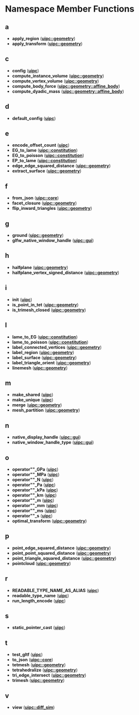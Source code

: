 
# Namespace Member Functions



## a

* **apply\_region** ([**uipc::geometry**](namespaceuipc_1_1geometry.md))
* **apply\_transform** ([**uipc::geometry**](namespaceuipc_1_1geometry.md))


## c

* **config** ([**uipc**](namespaceuipc.md))
* **compute\_instance\_volume** ([**uipc::geometry**](namespaceuipc_1_1geometry.md))
* **compute\_vertex\_volume** ([**uipc::geometry**](namespaceuipc_1_1geometry.md))
* **compute\_body\_force** ([**uipc::geometry::affine\_body**](namespaceuipc_1_1geometry_1_1affine__body.md))
* **compute\_dyadic\_mass** ([**uipc::geometry::affine\_body**](namespaceuipc_1_1geometry_1_1affine__body.md))


## d

* **default\_config** ([**uipc**](namespaceuipc.md))


## e

* **encode\_offset\_count** ([**uipc**](namespaceuipc.md))
* **EG\_to\_lame** ([**uipc::constitution**](namespaceuipc_1_1constitution.md))
* **EG\_to\_poisson** ([**uipc::constitution**](namespaceuipc_1_1constitution.md))
* **EP\_to\_lame** ([**uipc::constitution**](namespaceuipc_1_1constitution.md))
* **edge\_edge\_squared\_distance** ([**uipc::geometry**](namespaceuipc_1_1geometry.md))
* **extract\_surface** ([**uipc::geometry**](namespaceuipc_1_1geometry.md))


## f

* **from\_json** ([**uipc::core**](namespaceuipc_1_1core.md))
* **facet\_closure** ([**uipc::geometry**](namespaceuipc_1_1geometry.md))
* **flip\_inward\_triangles** ([**uipc::geometry**](namespaceuipc_1_1geometry.md))


## g

* **ground** ([**uipc::geometry**](namespaceuipc_1_1geometry.md))
* **glfw\_native\_window\_handle** ([**uipc::gui**](namespaceuipc_1_1gui.md))


## h

* **halfplane** ([**uipc::geometry**](namespaceuipc_1_1geometry.md))
* **halfplane\_vertex\_signed\_distance** ([**uipc::geometry**](namespaceuipc_1_1geometry.md))


## i

* **init** ([**uipc**](namespaceuipc.md))
* **is\_point\_in\_tet** ([**uipc::geometry**](namespaceuipc_1_1geometry.md))
* **is\_trimesh\_closed** ([**uipc::geometry**](namespaceuipc_1_1geometry.md))


## l

* **lame\_to\_EG** ([**uipc::constitution**](namespaceuipc_1_1constitution.md))
* **lame\_to\_poisson** ([**uipc::constitution**](namespaceuipc_1_1constitution.md))
* **label\_connected\_vertices** ([**uipc::geometry**](namespaceuipc_1_1geometry.md))
* **label\_region** ([**uipc::geometry**](namespaceuipc_1_1geometry.md))
* **label\_surface** ([**uipc::geometry**](namespaceuipc_1_1geometry.md))
* **label\_triangle\_orient** ([**uipc::geometry**](namespaceuipc_1_1geometry.md))
* **linemesh** ([**uipc::geometry**](namespaceuipc_1_1geometry.md))


## m

* **make\_shared** ([**uipc**](namespaceuipc.md))
* **make\_unique** ([**uipc**](namespaceuipc.md))
* **merge** ([**uipc::geometry**](namespaceuipc_1_1geometry.md))
* **mesh\_partition** ([**uipc::geometry**](namespaceuipc_1_1geometry.md))


## n

* **native\_display\_handle** ([**uipc::gui**](namespaceuipc_1_1gui.md))
* **native\_window\_handle\_type** ([**uipc::gui**](namespaceuipc_1_1gui.md))


## o

* **operator""\_GPa** ([**uipc**](namespaceuipc.md))
* **operator""\_MPa** ([**uipc**](namespaceuipc.md))
* **operator""\_N** ([**uipc**](namespaceuipc.md))
* **operator""\_Pa** ([**uipc**](namespaceuipc.md))
* **operator""\_kPa** ([**uipc**](namespaceuipc.md))
* **operator""\_km** ([**uipc**](namespaceuipc.md))
* **operator""\_m** ([**uipc**](namespaceuipc.md))
* **operator""\_mm** ([**uipc**](namespaceuipc.md))
* **operator""\_ms** ([**uipc**](namespaceuipc.md))
* **operator""\_s** ([**uipc**](namespaceuipc.md))
* **optimal\_transform** ([**uipc::geometry**](namespaceuipc_1_1geometry.md))


## p

* **point\_edge\_squared\_distance** ([**uipc::geometry**](namespaceuipc_1_1geometry.md))
* **point\_point\_squared\_distance** ([**uipc::geometry**](namespaceuipc_1_1geometry.md))
* **point\_triangle\_squared\_distance** ([**uipc::geometry**](namespaceuipc_1_1geometry.md))
* **pointcloud** ([**uipc::geometry**](namespaceuipc_1_1geometry.md))


## r

* **READABLE\_TYPE\_NAME\_AS\_ALIAS** ([**uipc**](namespaceuipc.md))
* **readable\_type\_name** ([**uipc**](namespaceuipc.md))
* **run\_length\_encode** ([**uipc**](namespaceuipc.md))


## s

* **static\_pointer\_cast** ([**uipc**](namespaceuipc.md))


## t

* **test\_gltf** ([**uipc**](namespaceuipc.md))
* **to\_json** ([**uipc::core**](namespaceuipc_1_1core.md))
* **tetmesh** ([**uipc::geometry**](namespaceuipc_1_1geometry.md))
* **tetrahedralize** ([**uipc::geometry**](namespaceuipc_1_1geometry.md))
* **tri\_edge\_intersect** ([**uipc::geometry**](namespaceuipc_1_1geometry.md))
* **trimesh** ([**uipc::geometry**](namespaceuipc_1_1geometry.md))


## v

* **view** ([**uipc::diff\_sim**](namespaceuipc_1_1diff__sim.md))




